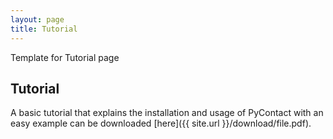 ```yaml
---
layout: page
title: Tutorial
---
```


Template for Tutorial page

## Tutorial
A basic tutorial that explains the installation and usage of PyContact
with an easy example can be downloaded [here]({{ site.url }}/download/file.pdf).
